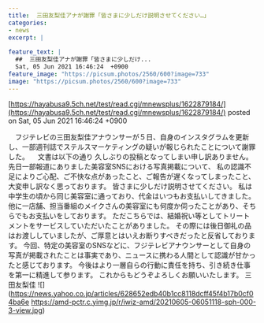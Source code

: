 ```yaml
---
title:  三田友梨佳アナが謝罪「皆さまに少しだけ説明させてください…」  
categories:
- news
excerpt: |
  
feature_text: |
  ##  三田友梨佳アナが謝罪「皆さまに少しだけ...
  Sat, 05 Jun 2021 16:46:24  +0900
feature_image: "https://picsum.photos/2560/600?image=733"
image: "https://picsum.photos/2560/600?image=733"
---
```


[https://hayabusa9.5ch.net/test/read.cgi/mnewsplus/1622879184/](https://hayabusa9.5ch.net/test/read.cgi/mnewsplus/1622879184/)
posted on Sat, 05 Jun 2021 16:46:24  +0900

<!--more-->

　フジテレビの三田友梨佳アナウンサーが５日、自身のインスタグラムを更新し、一部週刊誌でステルスマーケティングの疑いが報じられたことについて謝罪した。 　文書は以下の通り 久しぶりの投稿となってしまい申し訳ありません。 先日一部報道にありました美容室SNSにおける写真掲載について、 私の認識不足によりご心配、ご不快な点があったこと、ご報告が遅くなってしまったこと、大変申し訳なく思っております。 皆さまに少しだけ説明させてください。 私は中学生の頃から同じ美容室に通っており、代金はいつもお支払いしてきました。 他に一店舗、担当番組のメイクさんの美容室にも何度か伺ったことがあり、そちらでもお支払いをしております。 ただこちらでは、結婚祝い等としてトリートメントをサービスしていただいたことがありました。 その際には後日御礼の品はお渡ししていましたが、ご厚意とはいえお断りすべきだったと反省しております。 今回、特定の美容室のSNSなどに、フジテレビアナウンサーとして自身の写真が掲載されたことは事実であり、ニュースに携わる人間として認識が甘かったと感じております。 今後はより一層自らの行動に責任を持ち、引き続き仕事を第一に精進して参ります。 これからもどうぞよろしくお願いいたします。 三田友梨佳 ![](https://news.yahoo.co.jp/articles/628652edb40b1cc8118dcff45f4b17b0cf04ba6e https://amd-pctr.c.yimg.jp/r/iwiz-amd/20210605-06051118-sph-000-3-view.jpg)

